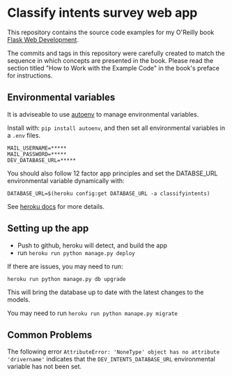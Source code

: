 # Classify intents survey web app

This repository contains the source code examples for my O'Reilly book [Flask Web Development](http://www.flaskbook.com).

The commits and tags in this repository were carefully created to match the sequence in which concepts are presented in the book. Please read the section titled "How to Work with the Example Code" in the book's preface for instructions.

## Environmental variables

It is adviseable to use [autoenv](https://github.com/kennethreitz/autoenv) to manage environmental variables. 

Install with: `pip install autoenv`, and then set all environmental variables in a `.env` files.

```
MAIL_USERNAME=*****
MAIL_PASSWORD=*****
DEV_DATABASE_URL=*****
```

You should also follow 12 factor app principles and set the DATABSE_URL environmental variable dynamically with:

```
DATABASE_URL=$(heroku config:get DATABASE_URL -a classifyintents)
```

See [heroku docs](https://devcenter.heroku.com/articles/connecting-to-heroku-postgres-databases-from-outside-of-heroku) for more details.

## Setting up the app

* Push to github, heroku will detect, and build the app
* run `heroku run python manage.py deploy`

If there are issues, you may need to run:

`heroku run python manage.py db upgrade`

This will bring the database up to date with the latest changes to the models.

You may need to run `heroku run python manape.py migrate`

## Common Problems

The following error `AttributeError: 'NoneType' object has no attribute 'drivername'` indicates that the `DEV_INTENTS_DATABASE_URL` environmental variable has not been set.
